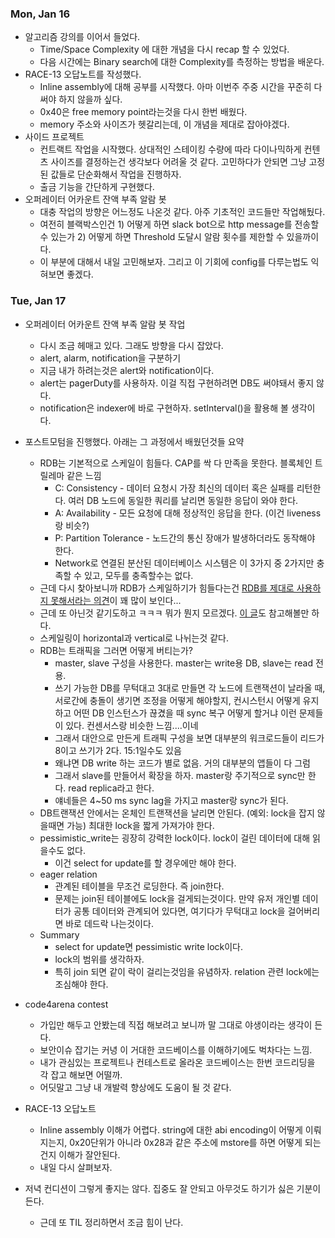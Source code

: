 ### Mon, Jan 16

- 알고리즘 강의를 이어서 들었다.
  - Time/Space Complexity 에 대한 개념을 다시 recap 할 수 있었다.
  - 다음 시간에는 Binary search에 대한 Complexity를 측정하는 방법을 배운다.
- RACE-13 오답노트를 작성했다.
  - Inline assembly에 대해 공부를 시작했다. 아마 이번주 주중 시간을 꾸준히 다 써야 하지 않을까 싶다.
  - 0x40은 free memory point라는것을 다시 한번 배웠다.
  - memory 주소와 사이즈가 헷갈리는데, 이 개념을 제대로 잡아야겠다.
- 사이드 프로젝트
  - 컨트랙트 작업을 시작했다. 상대적인 스테이킹 수량에 따라 다이나믹하게 컨텐츠 사이즈를 결정하는건 생각보다 어려울 것 같다. 고민하다가 안되면 그냥 고정된 값들로 단순화해서 작업을 진행하자.
  - 출금 기능을 간단하게 구현했다.
- 오퍼레이터 어카운트 잔액 부족 알람 봇
  - 대충 작업의 방향은 어느정도 나온것 같다. 아주 기초적인 코드들만 작업해뒀다.
  - 여전히 블랙박스인건 1) 어떻게 하면 slack bot으로 http message를 전송할 수 있는가 2) 어떻게 하면 Threshold 도달시 알람 횟수를 제한할 수 있을까이다.
  - 이 부분에 대해서 내일 고민해보자. 그리고 이 기회에 config를 다루는법도 익혀보면 좋겠다.

### Tue, Jan 17

- 오퍼레이터 어카운트 잔액 부족 알람 봇 작업
  - 다시 조금 헤매고 있다. 그래도 방향을 다시 잡았다.
  - alert, alarm, notification을 구분하기
  - 지금 내가 하려는것은 alert와 notification이다.
  - alert는 pagerDuty를 사용하자. 이걸 직접 구현하려면 DB도 써야돼서 좋지 않다.
  - notification은 indexer에 바로 구현하자. setInterval()을 활용해 볼 생각이다.
- 포스트모텀을 진행했다. 아래는 그 과정에서 배웠던것들 요약

  - RDB는 기본적으로 스케일이 힘들다. CAP를 싹 다 만족을 못한다. 블록체인 트릴레마 같은 느낌
    - C: Consistency - 데이터 요청시 가장 최신의 데이터 혹은 실패를 리턴한다. 여러 DB 노드에 동일한 쿼리를 날리면 동일한 응답이 와야 한다.
    - A: Availability - 모든 요청에 대해 정상적인 응답을 한다. (이건 liveness 랑 비슷?)
    - P: Partition Tolerance - 노드간의 통신 장애가 발생하더라도 동작해야 한다.
    - Network로 연결된 분산된 데이터베이스 시스템은 이 3가지 중 2가지만 충족할 수 있고, 모두를 충족할수는 없다.
  - 근데 다시 찾아보니까 RDB가 스케일하기가 힘들다는건 [RDB를 제대로 사용하지 못해서라는 의견](https://www.quora.com/Why-is-relational-database-difficult-to-scale)이 꽤 많이 보인다...
  - 근데 또 아닌것 같기도하고 ㅋㅋㅋ 뭐가 뭔지 모르겠다. [이 글](https://stackoverflow.com/questions/3423193/why-nosql-say-traditional-rdbms-is-not-good-at-scalable)도 참고해볼만 하다.
  - 스케일링이 horizontal과 vertical로 나뉘는것 같다.
  - RDB는 트래픽을 그러면 어떻게 버티는가?
    - master, slave 구성을 사용한다. master는 write용 DB, slave는 read 전용.
    - 쓰기 가능한 DB를 무턱대고 3대로 만들면 각 노드에 트랜잭션이 날라올 때, 서로간에 충돌이 생기면 조정을 어떻게 해야할지, 컨시스턴시 어떻게 유지하고 어떤 DB 인스턴스가 끊겼을 때 sync 복구 어떻게 할거냐 이런 문제들이 있다. 컨센서스랑 비슷한 느낌....이네
    - 그래서 대안으로 만든게 트래픽 구성을 보면 대부분의 워크로드들이 리드가 8이고 쓰기가 2다. 15:1일수도 있음
    - 왜냐면 DB write 하는 코드가 별로 없음. 거의 대부분의 앱들이 다 그럼
    - 그래서 slave를 만들어서 확장을 하자. master랑 주기적으로 sync만 한다. read replica라고 한다.
    - 얘네들은 4~50 ms sync lag을 가지고 master랑 sync가 된다.
  - DB트랜잭션 안에서는 온체인 트랜잭션을 날리면 안된다. (예외: lock을 잡지 않을때면 가능) 최대한 lock을 짧게 가져가야 한다.
  - pessimistic_write는 굉장히 강력한 lock이다. lock이 걸린 데이터에 대해 읽을수도 없다.
    - 이건 select for update를 할 경우에만 해야 한다.
  - eager relation
    - 관계된 테이블을 무조건 로딩한다. 즉 join한다.
    - 문제는 join된 테이블에도 lock을 걸게되는것이다. 만약 유저 개인별 데이터가 공통 데이터와 관계되어 있다면, 여기다가 무턱대고 lock을 걸어버리면 바로 데드락 나는것이다.
  - Summary
    - select for update면 pessimistic write lock이다.
    - lock의 범위를 생각하자.
    - 특히 join 되면 같이 락이 걸리는것임을 유념하자. relation 관련 lock에는 조심해야 한다.

- code4arena contest
  - 가입만 해두고 안봤는데 직접 해보려고 보니까 말 그대로 야생이라는 생각이 든다.
  - 보안이슈 잡기는 커녕 이 거대한 코드베이스를 이해하기에도 벅차다는 느낌.
  - 내가 관심있는 프로젝트나 컨테스트로 올라온 코드베이스는 한번 코드리딩을 각 잡고 해보면 어떨까.
  - 어딧말고 그냥 내 개발력 향상에도 도움이 될 것 같다.
- RACE-13 오답노트
  - Inline assembly 이해가 어렵다. string에 대한 abi encoding이 어떻게 이뤄지는지, 0x20단위가 아니라 0x28과 같은 주소에 mstore를 하면 어떻게 되는건지 이해가 잘안된다.
  - 내일 다시 살펴보자.
- 저녁 컨디션이 그렇게 좋지는 않다. 집중도 잘 안되고 아무것도 하기가 싫은 기분이 든다.
  - 근데 또 TIL 정리하면서 조금 힘이 난다.
